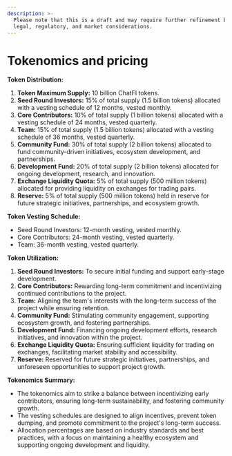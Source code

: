 ```yaml
---
description: >-
  Please note that this is a draft and may require further refinement based on
  legal, regulatory, and market considerations.
---
```


# Tokenomics and pricing

**Token Distribution:**

1. **Token Maximum Supply:** 10 billion ChatFI tokens.
2. **Seed Round Investors:** 15% of total supply (1.5 billion tokens) allocated with a vesting schedule of 12 months, vested monthly.
3. **Core Contributors:** 10% of total supply (1 billion tokens) allocated with a vesting schedule of 24 months, vested quarterly.
4. **Team:** 15% of total supply (1.5 billion tokens) allocated with a vesting schedule of 36 months, vested quarterly.
5. **Community Fund:** 30% of total supply (2 billion tokens) allocated to fund community-driven initiatives, ecosystem development, and partnerships.
6. **Development Fund:** 20% of total supply (2 billion tokens) allocated for ongoing development, research, and innovation.
7. **Exchange Liquidity Quota:** 5% of total supply (500 million tokens) allocated for providing liquidity on exchanges for trading pairs.
8. **Reserve:** 5% of total supply (500 million tokens) held in reserve for future strategic initiatives, partnerships, and ecosystem growth.

**Token Vesting Schedule:**

* Seed Round Investors: 12-month vesting, vested monthly.
* Core Contributors: 24-month vesting, vested quarterly.
* Team: 36-month vesting, vested quarterly.

**Token Utilization:**

1. **Seed Round Investors:** To secure initial funding and support early-stage development.
2. **Core Contributors:** Rewarding long-term commitment and incentivizing continued contributions to the project.
3. **Team:** Aligning the team's interests with the long-term success of the project while ensuring retention.
4. **Community Fund:** Stimulating community engagement, supporting ecosystem growth, and fostering partnerships.
5. **Development Fund:** Financing ongoing development efforts, research initiatives, and innovation within the project.
6. **Exchange Liquidity Quota:** Ensuring sufficient liquidity for trading on exchanges, facilitating market stability and accessibility.
7. **Reserve:** Reserved for future strategic initiatives, partnerships, and unforeseen opportunities to support project growth.

**Tokenomics Summary:**

* The tokenomics aim to strike a balance between incentivizing early contributors, ensuring long-term sustainability, and fostering community growth.
* The vesting schedules are designed to align incentives, prevent token dumping, and promote commitment to the project's long-term success.
* Allocation percentages are based on industry standards and best practices, with a focus on maintaining a healthy ecosystem and supporting ongoing development and liquidity.

